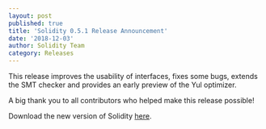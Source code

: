 ```yaml
---
layout: post
published: true
title: 'Solidity 0.5.1 Release Announcement'
date: '2018-12-03'
author: Solidity Team
category: Releases
---
```


This release improves the usability of interfaces, fixes some bugs, extends the SMT checker and provides an early preview of the Yul optimizer.

A big thank you to all contributors who helped make this release possible!

Download the new version of Solidity [here](https://github.com/ethereum/solidity/releases/tag/v0.5.1).
